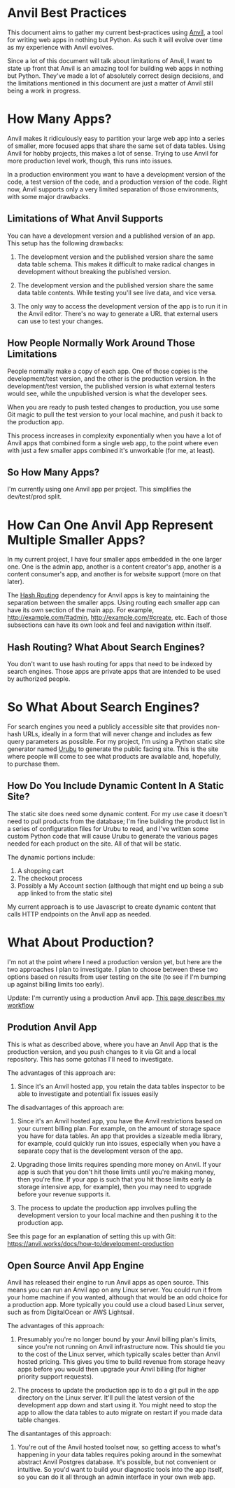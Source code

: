 # Anvil Best Practices

This document aims to gather my current best-practices using [Anvil](https://anvil.works/), a tool for writing web apps in nothing but Python.  As such it will evolve over time as my experience with Anvil evolves.

Since a lot of this document will talk about limitations of Anvil, I want to state up front that Anvil is an amazing tool for building web apps in nothing but Python.  They've made a lot of absolutely correct design decisions, and the limitations mentioned in this document are just a matter of Anvil still being a work in progress.  

# How Many Apps?

Anvil makes it ridiculously easy to partition your large web app into a series of smaller, more focused apps that share the same set of data tables.  Using Anvil for hobby projects, this makes a lot of sense.  Trying to use Anvil for more production level work, though, this runs into issues.

In a production environment you want to have a development version of the code, a test version of the code, and a production version of the code.  Right now, Anvil supports only a very limited separation of those environments, with some major drawbacks.  

## Limitations of What Anvil Supports

You can have a development version and a published version of an app.  This setup has the following drawbacks:

1. The development version and the published version share the same data table schema.  This makes it difficult to make radical changes in development without breaking the published version.  

2. The development version and the published version share the same data table contents.  While testing you'll see live data, and vice versa.

3. The only way to access the development version of the app is to run it in the Anvil editor.  There's no way to generate a URL that external users can use to test your changes.

## How People Normally Work Around Those Limitations

People normally make a copy of each app.  One of those copies is the development/test version, and the other is the production version.  In the development/test version, the published version is what external testers would see, while the unpublished version is what the developer sees.  

When you are ready to push tested changes to production, you use some Git magic to pull the test version to your local machine, and push it back to the production app.  

This process increases in complexity exponentially when you have a lot of Anvil apps that combined form a single web app, to the point where even with just a few smaller apps combined it's unworkable (for me, at least).

## So How Many Apps?

I'm currently using one Anvil app per project.  This simplifies the dev/test/prod split.

# How Can One Anvil App Represent Multiple Smaller Apps?

In my current project, I have four smaller apps embedded in the one larger one.  One is the admin app, another is a content creator's app, another is a content consumer's app, and another is for website support (more on that later).

The [Hash Routing](https://github.com/s-cork/HashRouting) dependency for Anvil apps is key to maintaining the separation between the smaller apps.  Using routing each smaller app can have its own section of the main app.  For example, http://example.com/#admin, http://example.com/#create, etc.  Each of those subsections can have its own look and feel and navigation within itself.

## Hash Routing?  What About Search Engines?

You don't want to use hash routing for apps that need to be indexed by search engines.  Those apps are private apps that are intended to be used by authorized people.

# So What About Search Engines?

For search engines you need a publicly accessible site that provides non-hash URLs, ideally in a form that will never change and includes as few query parameters as possible.  For my project, I'm using a Python static site generator named [Urubu](https://urubu.jandecaluwe.com/start.html) to generate the public facing site.  This is the site where people will come to see what products are available and, hopefully, to purchase them.  

## How Do You Include Dynamic Content In A Static Site?

The static site does need some dynamic content.  For my use case it doesn't need to pull products from the database; I'm fine building the product list in a series of configuration files for Urubu to read, and I've written some custom Python code that will cause Urubu to generate the various pages needed for each product on the site.  All of that will be static.

The dynamic portions include:

1) A shopping cart
2) The checkout process
3) Possibly a My Account section (although that might end up being a sub app linked to from the static site)

My current approach is to use Javascript to create dynamic content that calls HTTP endpoints on the Anvil app as needed.

# What About Production?

I'm not at the point where I need a production version yet, but here are the two approaches I plan to investigate.  I plan to choose between these two options based on results from user testing on the site (to see if I'm bumping up against billing limits too early).

Update: I'm currently using a production Anvil app.  [This page describes my workflow](https://github.com/jshaffstall/anvil-practices/blob/master/dev_vs_prod.md)

## Prodution Anvil App

This is what as described above, where you have an Anvil App that is the production version, and you push changes to it via Git and a local repository.  This has some gotchas I'll need to investigate.

The advantages of this approach are:

1. Since it's an Anvil hosted app, you retain the data tables inspector to be able to investigate and potentiall fix issues easily

The disadvantages of this approach are:

1. Since it's an Anvil hosted app, you have the Anvil restrictions based on your current billing plan.  For example, on the amount of storage space you have for data tables.  An app that provides a sizeable media library, for example, could quickly run into issues, especially when you have a separate copy that is the development verson of the app.

2. Upgrading those limits requires spending more money on Anvil.  If your app is such that you don't hit those limits until you're making money, then you're fine.  If your app is such that you hit those limits early (a storage intensive app, for example), then you may need to upgrade before your revenue supports it.

3. The process to update the production app involves pulling the development version to your local machine and then pushing it to the production app.  

See this page for an explanation of setting this up with Git: https://anvil.works/docs/how-to/development-production

## Open Source Anvil App Engine

Anvil has released their engine to run Anvil apps as open source.  This means you can run an Anvil app on any Linux server.  You could run it from your home machine if you wanted, although that would be an odd choice for a production app.  More typically you could use a cloud based Linux server, such as from DigitalOcean or AWS Lightsail.  

The advantages of this approach:

1. Presumably you're no longer bound by your Anvil billing plan's limits, since you're not running on Anvil infrastructure now.  This should tie you to the cost of the Linux server, which typically scales better than Anvil hosted pricing.  This gives you time to build revenue from storage heavy apps before you would then upgrade your Anvil billing (for higher priority support requests).

2. The process to update the production app is to do a git pull in the app directory on the Linux server.  It'll pull the latest version of the development app down and start using it.  You might need to stop the app to allow the data tables to auto migrate on restart if you made data table changes.

The disantantages of this approach:

1.  You're out of the Anvil hosted toolset now, so getting access to what's happening in your data tables requires poking around in the somewhat abstract Anvil Postgres database.  It's possible, but not convenient or intuitive.  So you'd want to build your diagnostic tools into the app itself, so you can do it all through an admin interface in your own web app.


